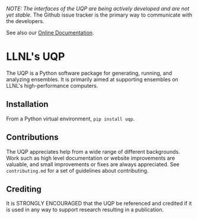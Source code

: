 _NOTE: The interfaces of the UQP are being actively developed
and are not yet stable._ The Github issue tracker is the primary
way to communicate with the developers.

See also our [Online Documentation](https://flux-framework.readthedocs.io).


LLNL's UQP
==========
The UQP is a Python software package for generating, running, and analyzing ensembles.
It is primarily aimed at supporting ensembles on LLNL's high-performance computers.

Installation
------------
From a Python virtual environment, ``pip install uqp``.

Contributions
-------------
The UQP appreciates help from a wide range of different backgrounds. 
Work such as high level documentation or website improvements are valuable, and
small improvements or fixes are always appreciated. See ``contributing.md`` for
a set of guidelines about contributing.

Crediting
---------
It is STRONGLY ENCOURAGED that the UQP be referenced and credited if 
it is used in any way to support research resulting in a publication.
